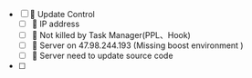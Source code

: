 - [ ] 🔽  Update Control
	- [ ] 🔽 IP address
	- [ ] 🔽 Not killed by Task Manager(PPL、Hook)
	- [ ] 🔽 Server on 47.98.244.193 (Missing boost environment )
	- [ ] 🔽 Server need to update source code
- [ ] 
